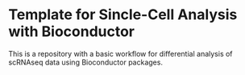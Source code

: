 # Template for Sincle-Cell Analysis with Bioconductor

This is a repository with a basic workflow for differential analysis of scRNAseq data using Bioconductor packages.
